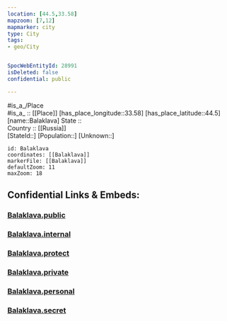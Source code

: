 ```yaml
---
location: [44.5,33.58] 
mapzoom: [7,12] 
mapmarker: city 
type: City
tags:
- geo/City


SpocWebEntityId: 28991
isDeleted: false
confidential: public

---
```

#is_a_/Place  
#is_a_ :: [[Place]] 
[has_place_longitude::33.58] 
[has_place_latitude::44.5] 
[name::Balaklava] 
State ::  
Country :: [[Russia]]  
[StateId::] 
[Population::] 
[Unknown::] 


```leaflet
id: Balaklava
coordinates: [[Balaklava]] 
markerFile: [[Balaklava]] 
defaultZoom: 11 
maxZoom: 18
```


## Confidential Links & Embeds: 

### [Balaklava.public](/_public/\Earth\Continent\Europe\Europe~East\Ukraine\Regions~Ukraine\Sevastopol\CityBalaklava.public.md) 

### [Balaklava.internal](/_internal/\Earth\Continent\Europe\Europe~East\Ukraine\Regions~Ukraine\Sevastopol\CityBalaklava.internal.md) 

### [Balaklava.protect](/_protect/\Earth\Continent\Europe\Europe~East\Ukraine\Regions~Ukraine\Sevastopol\CityBalaklava.protect.md) 

### [Balaklava.private](/_private/\Earth\Continent\Europe\Europe~East\Ukraine\Regions~Ukraine\Sevastopol\CityBalaklava.private.md) 

### [Balaklava.personal](/_personal/\Earth\Continent\Europe\Europe~East\Ukraine\Regions~Ukraine\Sevastopol\CityBalaklava.personal.md) 

### [Balaklava.secret](/_secret/\Earth\Continent\Europe\Europe~East\Ukraine\Regions~Ukraine\Sevastopol\CityBalaklava.secret.md)

